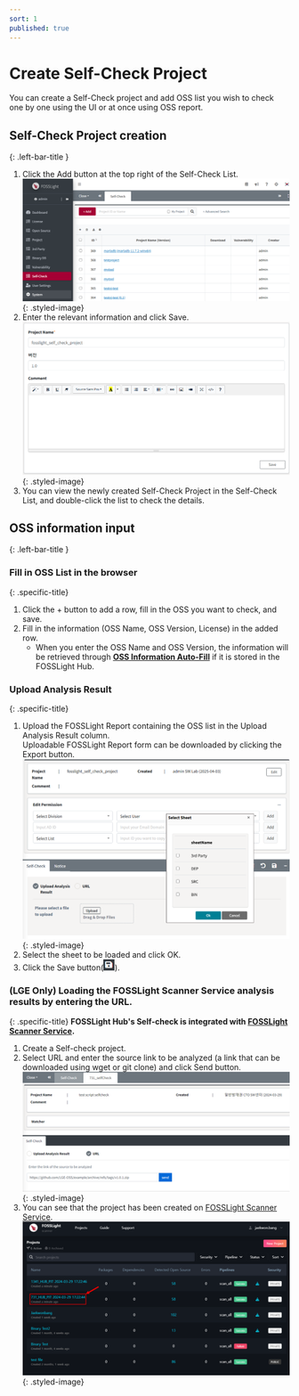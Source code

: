 ```yaml
---
sort: 1
published: true
---
```


# Create Self-Check Project
<div class="note">
You can create a Self-Check project and add OSS list you wish to check one by one using the UI or at once using OSS report.    
</div>

## Self-Check Project creation  
{: .left-bar-title }
1. Click the Add button at the top right of the Self-Check List.  
![selfcheck_create_project_1](images/1_self_check_create_1.png){: .styled-image}    
2. Enter the relevant information and click Save.  
![selfcheck_create_project_2](images/1_self_check_create_2.png){: .styled-image}  
3. You can view the newly created Self-Check Project in the Self-Check List, and double-click the list to check the details.  


##  OSS information input 
{: .left-bar-title }

### Fill in OSS List in the browser
{: .specific-title}  
1. Click the + button to add a row, fill in the OSS you want to check, and save.
2. Fill in the information (OSS Name, OSS Version, License) in the added row. 
    - When you enter the OSS Name and OSS Version, the information will be retrieved through [**OSS Information Auto-Fill**](https://fosslight.org/hub-guide-en/tips/1_common/1_oss_table/3_autofill_oss_info.html) if it is stored in the FOSSLight Hub.


### Upload Analysis Result 
{: .specific-title}
1. Upload the FOSSLight Report containing the OSS list in the Upload Analysis Result column.  
   Uploadable FOSSLight Report form can be downloaded by clicking the Export button.  
  ![selfcheck_add_oss_1](images/1_self_check_file_uplad.png){: .styled-image}  
2. Select the sheet to be loaded and click OK. 
3. Click the Save button(<img src="images/save_button.png" width="20" height="20" />).  


### (LGE Only) Loading the FOSSLight Scanner Service analysis results by entering the URL.
{: .specific-title}
**FOSSLight Hub's Self-check is integrated with [FOSSLight Scanner Service](http://fs.lge.com/).** 
1. Create a Self-check project.  
2. Select URL and enter the source link to be analyzed (a link that can be downloaded using wget or git clone) and click Send button.  
   ![selfcheck_add_oss_3](images/1_self_check_add_oss_url.png){: .styled-image}
3. You can see that the project has been created on [FOSSLight Scanner Service](http://fs.lge.com/).  
   ![selfcheck_fs_list](images/1_self_check_fs_list.png){: .styled-image}
